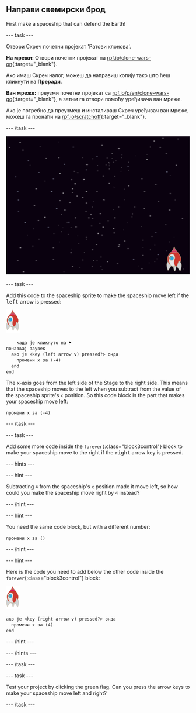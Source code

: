 ## Направи свемирски брод

First make a spaceship that can defend the Earth!

\--- task \---

Отвори Скреч почетни пројекат 'Ратови клонова'.

**На мрежи:** Отвори почетни пројекат на [rpf.io/clone-wars-on](http://rpf.io/clone-wars-on){:target="_blank"}.

Ако имаш Скреч налог, можеш да направиш копију тако што ћеш кликнути на **Преради**.

**Ван мреже:** преузми почетни пројекат са [rpf.io/p/en/clone-wars-go](http://rpf.io/p/en/clone-wars-go){:target="_blank"}, а затим га отвори помоћу уређивача ван мреже.

Ако је потребно да преузмеш и инсталираш Скреч уређивач ван мреже, можеш га пронаћи на [rpf.io/scratchoff](https://rpf.io/scratchoff){:target="_blank"}.

\--- /task \---

![почетни пројекат](images/starter-project.png)

\--- task \---

Add this code to the spaceship sprite to make the spaceship move left if the <kbd>left</kbd> arrow is pressed:

![лик ракете](images/rocket-sprite.png)

```blocks3
    када је кликнуто на ⚑
понављај заувек 
  ако је <key (left arrow v) pressed?> онда 
    промени x за (-4)
  end
end
```

The x-axis goes from the left side of the Stage to the right side. This means that the spaceship moves to the left when you subtract from the value of the spaceship sprite's `x` position. So this code block is the part that makes your spaceship move left:

```blocks3
промени x за (-4)
```

\--- /task \---

\--- task \---

Add some more code inside the `forever`{:class="block3control"} block to make your spaceship move to the right if the <kbd>right</kbd> arrow key is pressed.

\--- hints \---

\--- hint \---

Subtracting `4` from the spaceship's `x` position made it move left, so how could you make the spaceship move right by `4` instead?

\--- /hint \---

\--- hint \---

You need the same code block, but with a different number:

```blocks3
промени x за ()
```

\--- /hint \---

\--- hint \---

Here is the code you need to add below the other code inside the `forever`{:class="block3control"} block:

![лик ракете](images/rocket-sprite.png)

```blocks3
ако је <key (right arrow v) pressed?> онда 
  промени x за (4)
end
```

\--- /hint \---

\--- /hints \---

\--- /task \---

\--- task \---

Test your project by clicking the green flag. Can you press the arrow keys to make your spaceship move left and right?

\--- /task \---